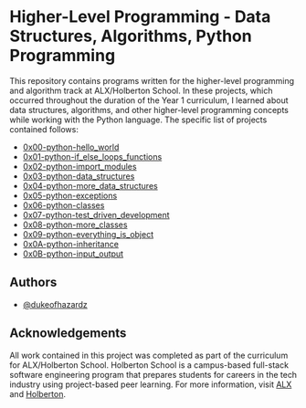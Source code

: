# Higher-Level Programming - Data Structures, Algorithms, Python Programming

This repository contains programs written for the higher-level programming and algorithm track at ALX/Holberton School. In these projects, which occurred throughout the duration of the Year 1 curriculum, I learned about data structures, algorithms, and other higher-level programming concepts while working with the Python language. The specific list of projects contained follows:

* [0x00-python-hello_world](https://github.com/dukeofhazardz/alx-higher_level_programming/tree/master/0x00-python-hello_world)
* [0x01-python-if_else_loops_functions](https://github.com/dukeofhazardz/alx-higher_level_programming/tree/master/0x01-python-if_else_loops_functions)
* [0x02-python-import_modules](https://github.com/dukeofhazardz/alx-higher_level_programming/tree/master/0x02-python-import_modules)
* [0x03-python-data_structures](https://github.com/dukeofhazardz/alx-higher_level_programming/tree/master/0x03-python-data_structures)
* [0x04-python-more_data_structures](https://github.com/dukeofhazardz/alx-higher_level_programming/tree/master/0x04-python-more_data_structures)
* [0x05-python-exceptions](https://github.com/dukeofhazardz/alx-higher_level_programming/tree/master/0x05-python-exceptions)
* [0x06-python-classes](https://github.com/dukeofhazardz/alx-higher_level_programming/tree/master/0x06-python-classes)
* [0x07-python-test_driven_development](https://github.com/dukeofhazardz/alx-higher_level_programming/tree/master/0x07-python-test_driven_development)
* [0x08-python-more_classes](https://github.com/dukeofhazardz/alx-higher_level_programming/tree/master/0x08-python-more_classes)
* [0x09-python-everything_is_object](https://github.com/dukeofhazardz/alx-higher_level_programming/tree/master/0x09-python-everything_is_object)
* [0x0A-python-inheritance](https://github.com/dukeofhazardz/alx-higher_level_programming/tree/master/0x0A-python-inheritance)
* [0x0B-python-input_output](https://github.com/dukeofhazardz/alx-higher_level_programming/tree/master/0x0B-python-input_output)
## Authors

- [@dukeofhazardz](https://www.github.com/dukeofhazardz)


## Acknowledgements

All work contained in this project was completed as part of the curriculum for ALX/Holberton School. Holberton School is a campus-based full-stack software engineering program that prepares students for careers in the tech industry using project-based peer learning. For more information, visit [ALX](https://www.alxafrica.com) and [Holberton](https://www.holbertonschool.com).
